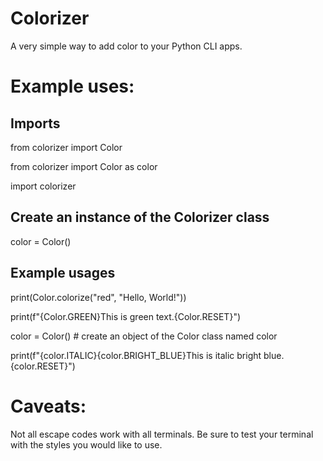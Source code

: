 # Colorizer

A very simple way to add color to your Python CLI apps.

#

# Example uses:

## Imports
 from colorizer import Color
 
 from colorizer import Color as color
 
 import colorizer

## Create an instance of the Colorizer class
 color = Color()
##
##
## Example usages
 print(Color.colorize("red", "Hello, World!"))

 print(f"{Color.GREEN}This is green text.{Color.RESET}")

 color = Color() # create an object of the Color class named color

 print(f"{color.ITALIC}{color.BRIGHT_BLUE}This is italic bright blue.{color.RESET}")

##
# Caveats:

 Not all escape codes work with all terminals. Be sure to test your terminal with the styles you  would like to use.
